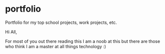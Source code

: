 # portfolio
Portfolio for my top school projects, work projects, etc.

Hi All, 

For most of you out there reading this I am a noob at this but there are those who think I am a master at all things technology :) 
